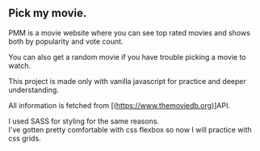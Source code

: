 ## Pick my movie.

PMM is a movie website where you can see top rated movies and shows both by popularity and vote count.

You can also get a random movie if you have trouble picking a movie to watch.

This project is made only with vanilla javascript for practice and deeper understanding.

All information is fetched from [(https://www.themoviedb.org)]API.

I used SASS for styling for the same reasons.  
I've gotten pretty comfortable with css flexbox so now I will practice with css grids.
